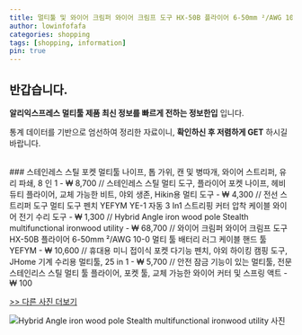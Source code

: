 ```yaml
---
title: 멀티툴 및 와이어 크림퍼 와이어 크림프 도구 HX-50B 플라이어 6-50mm ²/AWG 10-0 멀티 툴 배터리 러그 케이블 핸드 툴 YEFYM 
author: lowinfofafa
categories: shopping
tags: [shopping, information]
pin: true
---
```


## 반갑습니다. 

**알리익스프레스 멀티툴 제품 최신 정보를 빠르게 전하는 정보한입** 입니다.

통계 데이터를 기반으로 엄선하여 정리한 자료이니, **확인하신 후 저렴하게 GET** 하시길 바랍니다.

<br >
### 스테인레스 스틸 포켓 멀티툴 나이프, 톱 가위, 캔 및 병따개, 와이어 스트리퍼, 유리 파쇄, 8 인 1  - ₩ 8,700 // 스테인레스 스틸 멀티 도구, 플라이어 포켓 나이프, 헤비 듀티 플라이어, 교체 가능한 비트, 야외 생존, Hikin용 멀티 도구  - ₩ 4,300 // 전선 스트리퍼 도구 멀티 도구 펜치 YEFYM YE-1 자동 3 In1 스트리핑 커터 압착 케이블 와이어 전기 수리 도구  - ₩ 1,300 // Hybrid Angle iron wood pole  Stealth multifunctional ironwood  utility  - ₩ 68,700 // 와이어 크림퍼 와이어 크림프 도구 HX-50B 플라이어 6-50mm ²/AWG 10-0 멀티 툴 배터리 러그 케이블 핸드 툴 YEFYM  - ₩ 10,600 // 휴대용 미니 접이식 포켓 다기능 펜치, 야외 하이킹 캠핑 도구, JHome 기계 수리용 멀티툴, 25 in 1  - ₩ 5,700 // 안전 잠금 기능이 있는 멀티툴, 전문 스테인리스 스틸 멀티 툴 플라이어, 포켓 툴, 교체 가능한 와이어 커터 및 스프링 액트  - ₩ 100

[>> 다른 사진 더보기](https://alongwithus.com/멀티툴-3260)

![Hybrid Angle iron wood pole  Stealth multifunctional ironwood  utility  사진](https://ae04.alicdn.com/kf/Sadb1504009f64c07b09fa307baca39c4L/Hybrid-Angle-iron-wood-pole-Stealth-multifunctional-Ironwood-utility.jpg)
                        